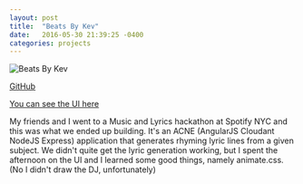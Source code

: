 ```yaml
---
layout: post
title:  "Beats By Kev"
date:   2016-05-30 21:39:25 -0400
categories: projects
---
```


![Beats By Kev]({{site.url}}/img/beatsbykev.PNG)

[GitHub](https://github.com/mike14511/Beats-By-Kev)

[You can see the UI here](/archives/beats-by-kev)

My friends and I went to a Music and Lyrics hackathon at Spotify NYC and this
was what we ended up building. It's an ACNE (AngularJS Cloudant NodeJS Express)
application that generates rhyming lyric lines from a given subject. We didn't
quite get the lyric generation working, but I spent the afternoon on the UI
and I learned some good things, namely animate.css. (No I didn't draw the DJ, unfortunately)
